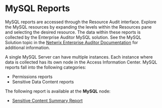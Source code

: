 # MySQL Reports

MySQL reports are accessed through the Resource Audit interface. Explore the MySQL resources by
expanding the levels within the Resources pane and selecting the desired resource. The data within
these reports is collected by the Enterprise Auditor MySQL solution. See the MySQL Solution topic in
the
[Netwrix Enterprise Auditor Documentation](https://helpcenter.netwrix.com/category/accessanalyzer)
for additional information.

A single MySQL Server can have multiple instances. Each instance where data is collected has its own
node in the Access Information Center. MySQL reports fall into the following categories:

- Permissions reports
- Sensitive Data Content reports

The following report is available at the **MySQL** node:

- [Sensitive Content Summary Report](/docs/accessinformationcenter/11.6/access/informationcenter/resourceaudit/mysql/sensitivecontentsummary.md)
